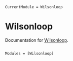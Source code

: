 ```@meta
CurrentModule = Wilsonloop
```

# Wilsonloop

Documentation for [Wilsonloop](https://github.com/cometscome/Wilsonloop.jl).

```@index
```

```@autodocs
Modules = [Wilsonloop]
```
